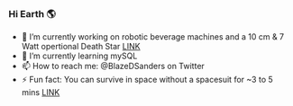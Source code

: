 ### Hi Earth 🌎

- 🔭 I’m currently working on robotic beverage machines and a 10 cm & 7 Watt opertional Death Star [LINK](www.deathstarinspace.com)
- 🌱 I’m currently learning mySQL
- 📫 How to reach me: @BlazeDSanders on Twitter
- ⚡ Fun fact: You can survive in space without a spacesuit for ~3 to 5 mins [LINK](http://teacherlink.ed.usu.edu/tlnasa/reference/imaginedvd/files/imagine/docs/ask_astro/answers/970603.html)

